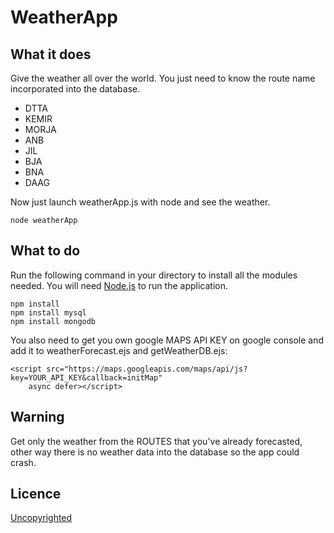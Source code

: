 # WeatherApp

## What it does

Give the weather all over the world. 
You just need to know the route name incorporated into the database.  
-  DTTA
-  KEMIR
-  MORJA
-  ANB
-  JIL
-  BJA
-  BNA
-  DAAG

Now just launch weatherApp.js with node and see the weather.
```
node weatherApp
```

## What to do

Run the following command in your directory to install all the modules needed.
You will need [Node.js](https://nodejs.org/en/) to run the application.
```
npm install
npm install mysql
npm install mongodb
```

You also need to get you own google MAPS API KEY on google console and add it to weatherForecast.ejs and getWeatherDB.ejs:
```
<script src="https://maps.googleapis.com/maps/api/js?key=YOUR_API_KEY&callback=initMap"
    async defer></script>
```

## Warning
Get only the weather from the ROUTES that you've already forecasted, other way there is no weather data into the database so the app could crash.

## Licence

[Uncopyrighted](http://zenhabits.net/uncopyright/)
